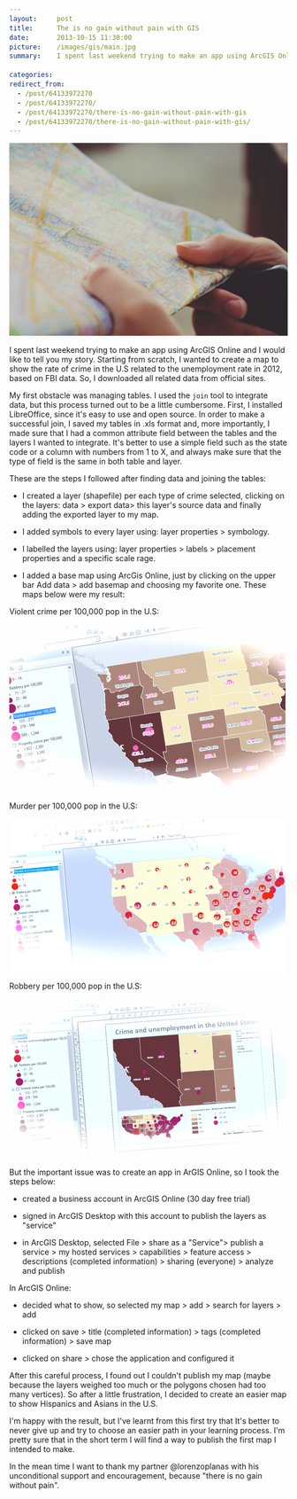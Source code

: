 ```yaml
---
layout:     post
title:      The is no gain without pain with GIS
date:       2013-10-15 11:30:00
picture:    /images/gis/main.jpg
summary:    I spent last weekend trying to make an app using ArcGIS Online and I would like to tell you my story. Starting from scratch, I wanted to create a map to show the rate of crime in the U.S related to the unemployment rate in 2012, based on FBI data. So, I downloaded all related data from official sites.

categories: 
redirect_from:
  - /post/64133972270
  - /post/64133972270/
  - /post/64133972270/there-is-no-gain-without-pain-with-gis
  - /post/64133972270/there-is-no-gain-without-pain-with-gis/
---
```

<div class="center">
  <img src="/images/gis/main.jpg">
</div>

I spent last weekend trying to make an app using ArcGIS Online and I would like to tell you my story. Starting from scratch, I wanted to create a map to show the rate of crime in the U.S related to the unemployment rate in 2012, based on FBI data. So, I downloaded all related data from official sites.

My first obstacle was managing tables. I used the `join` tool to integrate data, but this process turned out to be a little cumbersome. First, I installed LibreOffice, since it's easy to use and open source. In order to make a successful join, I saved my tables in .xls format and, more importantly, I made sure that I had a common attribute field between the tables and the layers I wanted to integrate. It's better to use a simple field such as the state code or a column with numbers from 1 to X, and always make sure that the type of field is the same in both table and layer.

These are the steps I followed after finding data and joining the tables:

- I created a layer (shapefile) per each type of crime selected, clicking on the layers: data &gt; export data&gt; this layer's source data and finally adding the exported layer to my map.

- I added symbols to every layer using: layer properties &gt; symbology.

- I labelled the layers using: layer properties &gt; labels &gt; placement properties and a specific scale rage.

- I added a base map using ArcGis Online, just by clicking on the upper bar Add data &gt; add basemap and choosing my favorite one. These maps below were my result:

Violent crime per 100,000 pop in the U.S:

![image](/images/gis/map1.png)

Murder per 100,000 pop in the U.S:

![image](/images/gis/map2.png)

Robbery per 100,000 pop in the U.S:

![image](/images/gis/map3.png)

But the important issue was to create an app in ArGIS Online, so I took the steps below:

- created a business account in ArcGIS Online (30 day free trial)

- signed in ArcGIS Desktop with this account to publish the layers as "service"

- in ArcGIS Desktop, selected File &gt; share as a "Service"&gt; publish a service &gt; my hosted services &gt; capabilities &gt; feature access &gt; descriptions (completed information) &gt; sharing (everyone) &gt; analyze and publish

In ArcGIS Online:

- decided what to show, so selected my map &gt; add &gt; search for layers &gt; add

- clicked on save &gt; title (completed information) &gt; tags (completed information) &gt; save map

- clicked on share &gt; chose the application and configured it

After this careful process, I found out I couldn't publish my map (maybe because the layers weighed too much or the polygons chosen had too many vertices). So after a little frustration, I decided to create an easier map to show Hispanics and Asians in the U.S.

I'm happy with the result, but I've learnt from this first try that It's better to never give up and try to choose an easier path in your learning process. I'm pretty sure that in the short term I will find a way to publish the first map I intended to make.

In the mean time I want to thank my partner @lorenzoplanas with his unconditional support and encouragement, because "there is no gain without pain".